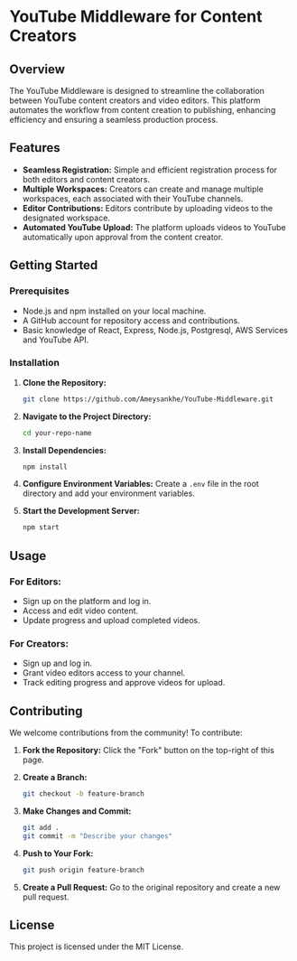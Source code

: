 # YouTube Middleware for Content Creators

## Overview
The YouTube Middleware is designed to streamline the collaboration between YouTube content creators and video editors. This platform automates the workflow from content creation to publishing, enhancing efficiency and ensuring a seamless production process.

## Features

- **Seamless Registration:** Simple and efficient registration process for both editors and content creators.
- **Multiple Workspaces:** Creators can create and manage multiple workspaces, each associated with their YouTube channels.
- **Editor Contributions:** Editors contribute by uploading videos to the designated workspace.
- **Automated YouTube Upload:** The platform uploads videos to YouTube automatically upon approval from the content creator.

## Getting Started

### Prerequisites
- Node.js and npm installed on your local machine.
- A GitHub account for repository access and contributions.
- Basic knowledge of React, Express, Node.js, Postgresql, AWS Services and YouTube API.

### Installation

1. **Clone the Repository:**
    ```bash
    git clone https://github.com/Ameysankhe/YouTube-Middleware.git
    ```

2. **Navigate to the Project Directory:**
    ```bash
    cd your-repo-name
    ```

3. **Install Dependencies:**
    ```bash
    npm install
    ```

4. **Configure Environment Variables:**
   Create a `.env` file in the root directory and add your environment variables.

5. **Start the Development Server:**
    ```bash
    npm start
    ```

## Usage

### For Editors:
- Sign up on the platform and log in.
- Access and edit video content.
- Update progress and upload completed videos.

### For Creators:
- Sign up and log in.
- Grant video editors access to your channel.
- Track editing progress and approve videos for upload.

## Contributing
We welcome contributions from the community! To contribute:

1. **Fork the Repository:**
   Click the "Fork" button on the top-right of this page.

2. **Create a Branch:**
    ```bash
    git checkout -b feature-branch
    ```

3. **Make Changes and Commit:**
    ```bash
    git add .
    git commit -m "Describe your changes"
    ```

4. **Push to Your Fork:**
    ```bash
    git push origin feature-branch
    ```

5. **Create a Pull Request:**
   Go to the original repository and create a new pull request.

## License
This project is licensed under the MIT License.


